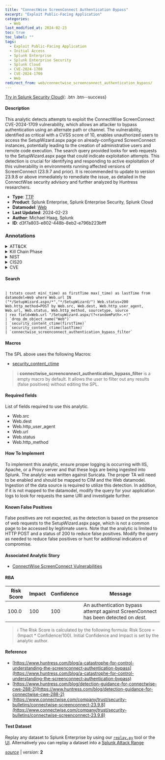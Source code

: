 ```yaml
---
title: "ConnectWise ScreenConnect Authentication Bypass"
excerpt: "Exploit Public-Facing Application"
categories:
  - Web
last_modified_at: 2024-02-23
toc: true
toc_label: ""
tags:
  - Exploit Public-Facing Application
  - Initial Access
  - Splunk Enterprise
  - Splunk Enterprise Security
  - Splunk Cloud
  - CVE-2024-1708
  - CVE-2024-1709
  - Web
redirect_from: web/connectwise_screenconnect_authentication_bypass/
---
```




[Try in Splunk Security Cloud](https://www.splunk.com/en_us/cyber-security.html){: .btn .btn--success}

#### Description

This analytic detects attempts to exploit the ConnectWise ScreenConnect CVE-2024-1709 vulnerability, which allows an attacker to bypass authentication using an alternate path or channel. The vulnerability, identified as critical with a CVSS score of 10, enables unauthorized users to access the SetupWizard.aspx page on already-configured ScreenConnect instances, potentially leading to the creation of administrative users and remote code execution. The search query provided looks for web requests to the SetupWizard.aspx page that could indicate exploitation attempts. This detection is crucial for identifying and responding to active exploitation of this vulnerability in environments running affected versions of ScreenConnect (23.9.7 and prior). It is recommended to update to version 23.9.8 or above immediately to remediate the issue, as detailed in the ConnectWise security advisory and further analyzed by Huntress researchers.

- **Type**: [TTP](https://github.com/splunk/security_content/wiki/Detection-Analytic-Types)
- **Product**: Splunk Enterprise, Splunk Enterprise Security, Splunk Cloud
- **Datamodel**: [Web](https://docs.splunk.com/Documentation/CIM/latest/User/Web)
- **Last Updated**: 2024-02-23
- **Author**: Michael Haag, Splunk
- **ID**: d3f7a803-e802-448b-8eb2-e796b223bfff

### Annotations
<details>
  <summary>ATT&CK</summary>

<div markdown="1">

#### [ATT&CK](https://attack.mitre.org/)

| ID          | Technique   | Tactic         |
| ----------- | ----------- |--------------- |
| [T1190](https://attack.mitre.org/techniques/T1190/) | Exploit Public-Facing Application | Initial Access |

</div>
</details>


<details>
  <summary>Kill Chain Phase</summary>

<div markdown="1">

* Delivery


</div>
</details>


<details>
  <summary>NIST</summary>

<div markdown="1">

* DE.CM



</div>
</details>

<details>
  <summary>CIS20</summary>

<div markdown="1">

* CIS 13



</div>
</details>

<details>
  <summary>CVE</summary>

<div markdown="1">

| ID          | Summary | [CVSS](https://nvd.nist.gov/vuln-metrics/cvss) |
| ----------- | ----------- | -------------- |
| [CVE-2024-1708](https://nvd.nist.gov/vuln/detail/CVE-2024-1708) | ConnectWise ScreenConnect 23.9.7 and prior are affected by path-traversal vulnerability, which may allow an attacker 

the ability to execute remote code or directly impact confidential data or critical systems.

 | None |
| [CVE-2024-1709](https://nvd.nist.gov/vuln/detail/CVE-2024-1709) | ConnectWise ScreenConnect 23.9.7 and prior are affected by an Authentication Bypass Using an Alternate Path or Channel

 vulnerability, which may allow an attacker direct access to confidential information or 

critical systems.

 | None |



</div>
</details>


#### Search

```

| tstats count min(_time) as firstTime max(_time) as lastTime from datamodel=Web where Web.url IN ("*/SetupWizard.aspx/*","*/SetupWizard/") Web.status=200 Web.http_method=POST by Web.src, Web.dest, Web.http_user_agent, Web.url, Web.status, Web.http_method, sourcetype, source 
| rex field=Web.url "/SetupWizard.aspx/(?<randomPath>.+)" 
| `drop_dm_object_name("Web")` 
| `security_content_ctime(firstTime)` 
| `security_content_ctime(lastTime)` 
| `connectwise_screenconnect_authentication_bypass_filter`
```

#### Macros
The SPL above uses the following Macros:
* [security_content_ctime](https://github.com/splunk/security_content/blob/develop/macros/security_content_ctime.yml)

> :information_source:
> **connectwise_screenconnect_authentication_bypass_filter** is a empty macro by default. It allows the user to filter out any results (false positives) without editing the SPL.



#### Required fields
List of fields required to use this analytic.
* Web.src
* Web.dest
* Web.http_user_agent
* Web.url
* Web.status
* Web.http_method



#### How To Implement
To implement this analytic, ensure proper logging is occurring with IIS, Apache, or a Proxy server and that these logs are being ingested into Splunk. The analytic was written against Suricata. The proper TA will need to be enabled and should be mapped to CIM and the Web datamodel. Ingestion of the data source is required to utilize this detection. In addition, if it is not mapped to the datamodel, modify the query for your application logs to look for requests the same URI and investigate further.
#### Known False Positives
False positives are not expected, as the detection is based on the presence of web requests to the SetupWizard.aspx page, which is not a common page to be accessed by legitimate users. Note that the analytic is limited to HTTP POST and a status of 200 to reduce false positives. Modify the query as needed to reduce false positives or hunt for additional indicators of compromise.

#### Associated Analytic Story
* [ConnectWise ScreenConnect Vulnerabilities](/stories/connectwise_screenconnect_vulnerabilities)




#### RBA

| Risk Score  | Impact      | Confidence   | Message      |
| ----------- | ----------- |--------------|--------------|
| 100.0 | 100 | 100 | An authentication bypass attempt against ScreenConnect has been detected on $dest$. |


> :information_source:
> The Risk Score is calculated by the following formula: Risk Score = (Impact * Confidence/100). Initial Confidence and Impact is set by the analytic author.


#### Reference

* [https://www.huntress.com/blog/a-catastrophe-for-control-understanding-the-screenconnect-authentication-bypass](https://www.huntress.com/blog/a-catastrophe-for-control-understanding-the-screenconnect-authentication-bypass)
* [https://www.huntress.com/blog/detection-guidance-for-connectwise-cwe-288-2](https://www.huntress.com/blog/detection-guidance-for-connectwise-cwe-288-2)
* [https://www.connectwise.com/company/trust/security-bulletins/connectwise-screenconnect-23.9.8](https://www.connectwise.com/company/trust/security-bulletins/connectwise-screenconnect-23.9.8)



#### Test Dataset
Replay any dataset to Splunk Enterprise by using our [`replay.py`](https://github.com/splunk/attack_data#using-replaypy) tool or the [UI](https://github.com/splunk/attack_data#using-ui).
Alternatively you can replay a dataset into a [Splunk Attack Range](https://github.com/splunk/attack_range#replay-dumps-into-attack-range-splunk-server)




[*source*](https://github.com/splunk/security_content/tree/develop/detections/web/connectwise_screenconnect_authentication_bypass.yml) \| *version*: **2**